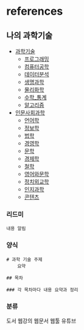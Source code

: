 # references

## 나의 과학기술

* [과학기술](https://github.com/Song-Juntae/references/tree/main/나의_과학기술/과학기술)
	* [프로그래밍](https://github.com/Song-Juntae/references/tree/main/나의_과학기술/과학기술/프로그래밍)
	* [컴퓨터공학](https://github.com/Song-Juntae/references/tree/main/나의_과학기술/과학기술/컴퓨터공학)
	* [데이터분석](https://github.com/Song-Juntae/references/tree/main/나의_과학기술/과학기술/데이터분석)
	* [생명과학](https://github.com/Song-Juntae/references/tree/main/나의_과학기술/과학기술/생명과학)
	* [물리화학](https://github.com/Song-Juntae/references/tree/main/나의_과학기술/과학기술/물리화학)
	* [수학_통계](https://github.com/Song-Juntae/references/tree/main/나의_과학기술/과학기술/수학_통계)
	* [알고리즘](https://github.com/Song-Juntae/references/tree/main/나의_과학기술/과학기술/알고리즘)
* [인문사회과학](https://github.com/Song-Juntae/references/tree/main/나의_과학기술/인문사회과학)
	* [언어학](https://github.com/Song-Juntae/references/tree/main/나의_과학기술/인문사회과학/언어학)
	* [정보학](https://github.com/Song-Juntae/references/tree/main/나의_과학기술/인문사회과학/정보학)
	* [법학](https://github.com/Song-Juntae/references/tree/main/나의_과학기술/인문사회과학/법학)
	* [경영학](https://github.com/Song-Juntae/references/tree/main/나의_과학기술/인문사회과학/경영학)
	* [문학](https://github.com/Song-Juntae/references/tree/main/나의_과학기술/인문사회과학/문학)
	* [경제학](https://github.com/Song-Juntae/references/tree/main/나의_과학기술/인문사회과학/경제학)
	* [철학](https://github.com/Song-Juntae/references/tree/main/나의_과학기술/인문사회과학/철학)
	* [영어와문학](https://github.com/Song-Juntae/references/tree/main/나의_과학기술/인문사회과학/영어와문학)
	* [정치외교학](https://github.com/Song-Juntae/references/tree/main/나의_과학기술/인문사회과학/정치외교학)
	* [인지과학](https://github.com/Song-Juntae/references/tree/main/나의_과학기술/인문사회과학/인지과학)
	* [콘텐츠](https://github.com/Song-Juntae/references/tree/main/나의_과학기술/인문사회과학/콘텐츠)

### 리드미

	내용 알림

### 양식

	# 과학 기술 주제
		요약

	## 목차

	### 각 목차마다 내용 요약과 정리

### 분류

도서
웹강의
웹문서
웹툴
유튜브